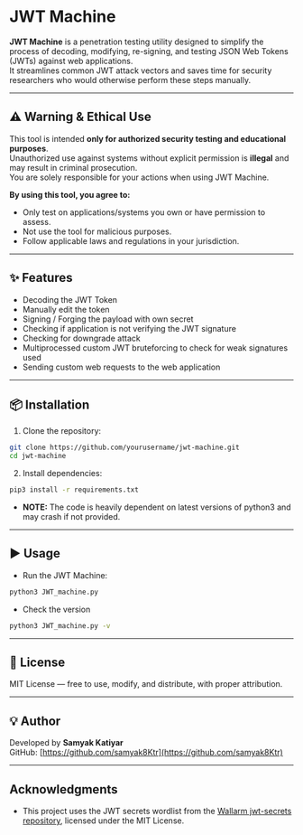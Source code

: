 # JWT Machine

**JWT Machine** is a penetration testing utility designed to simplify the process of decoding, modifying, re-signing, and testing JSON Web Tokens (JWTs) against web applications.  
It streamlines common JWT attack vectors and saves time for security researchers who would otherwise perform these steps manually.

---

## ⚠️ Warning & Ethical Use

This tool is intended **only for authorized security testing and educational purposes**.  
Unauthorized use against systems without explicit permission is **illegal** and may result in criminal prosecution.  
You are solely responsible for your actions when using JWT Machine.

**By using this tool, you agree to:**
- Only test on applications/systems you own or have permission to assess.
- Not use the tool for malicious purposes.
- Follow applicable laws and regulations in your jurisdiction.

---

## ✨ Features


- Decoding the JWT Token  
-  Manually edit the token  
- Signing / Forging the payload with own secret  
- Checking if application is not verifying the JWT signature  
- Checking for downgrade attack  
- Multiprocessed custom JWT bruteforcing to check for weak signatures used
- Sending custom web requests to the web application  

---

## 📦 Installation

1. Clone the repository:
```bash
git clone https://github.com/yourusername/jwt-machine.git
cd jwt-machine
```

2. Install dependencies:
```bash
pip3 install -r requirements.txt
```
- **NOTE:** The code is heavily dependent on latest versions of python3 and may crash if not provided.

---

## ▶️ Usage

- Run the JWT Machine:
```bash
python3 JWT_machine.py
```

- Check the version
```bash
python3 JWT_machine.py -v
```

---

## 📜 License

MIT License — free to use, modify, and distribute, with proper attribution.

---

## 💡 Author

Developed by **Samyak Katiyar**  
GitHub: [https://github.com/samyak8Ktr](https://github.com/samyak8Ktr)

---

## Acknowledgments

- This project uses the JWT secrets wordlist from the [Wallarm jwt-secrets repository](https://github.com/wallarm/jwt-secrets), licensed under the MIT License.  
